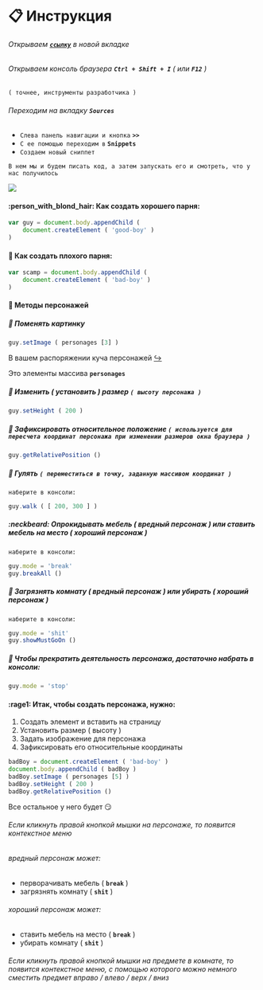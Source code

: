 # :clipboard: Инструкция

###### Открываем [**`ссылку`**](https://garevna.github.io/game/) в новой вкладке

###### Открываем консоль браузера **`Ctrl + Shift + I`** ( или **`F12`** )

`( точнее, инструменты разработчика )`

###### Переходим на вкладку **`Sources`**

* `Слева панель навигации и кнопка` **`>>`**
* `С ее помощью переходим в` **`Snippets`**
* `Создаем новый сниппет`

`В нем мы и будем писать код, а затем запускать его и смотреть, что у нас получилось`

![](http://icecream.me/uploads/6eb622397e0fc44bf0cdc23c5b760cca.png)

#### :person_with_blond_hair: Как создать хорошего парня:
```javascript
var guy = document.body.appendChild (
    document.createElement ( 'good-boy' )
)
```
#### :japanese_ogre: Как создать плохого парня:
```javascript
var scamp = document.body.appendChild (
    document.createElement ( 'bad-boy' )
)
```

#### :two_men_holding_hands: Методы персонажей

##### :older_man: Поменять картинку
```javascript
guy.setImage ( personages [3] )
```
В вашем распоряжении куча персонажей [:arrow_right_hook:](https://github.com/garevna/game/wiki)

Это элементы массива **`personages`**


##### :triangular_ruler: Изменить ( установить ) размер `( высоту персонажа )`

```javascript
guy.setHeight ( 200 )
```

##### :pushpin: Зафиксировать относительное положение `( используется для пересчета координат персонажа при изменении размеров окна браузера )`
```javascript
guy.getRelativePosition ()
```

##### :pushpin: Гулять `( переместиться в точку, заданную массивом координат )`

`наберите в консоли:`

```javascript
guy.walk ( [ 200, 300 ] )
```

##### :neckbeard: Опрокидывать мебель ( вредный персонаж ) или ставить мебель на место ( хороший персонаж )

`наберите в консоли:`

```javascript
guy.mode = 'break'
guy.breakAll ()
```

##### :shit: Загрязнять комнату ( вредный персонаж ) или убирать ( хороший персонаж )

`наберите в консоли:`

```javascript
guy.mode = 'shit'
guy.showMustGoOn ()
```
##### :smoking: Чтобы прекратить деятельность персонажа, достаточно набрать в консоли:
```javascript
guy.mode = 'stop'
```
#### :rage1: Итак, чтобы создать персонажа, нужно:

1. Создать элемент и вставить на страницу
2. Установить размер ( высоту )
3. Задать изображение для персонажа
4. Зафиксировать его относительные координаты

```javascript
badBoy = document.createElement ( 'bad-boy' )
document.body.appendChild ( badBoy )
badBoy.setImage ( personages [5] )
badBoy.setHeight ( 200 )
badBoy.getRelativePosition ()
```

Все остальное у него будет :smirk:

###### Если кликнуть правой кнопкой мышки на персонаже, то появится контекстное меню

###### вредный персонаж может:

* перворачивать мебель  ( **`break`** )
* загрязнять комнату ( **`shit`** )

###### хороший персонаж может:

* ставить мебель на место ( **`break`** )
* убирать комнату ( **`shit`** )

###### Если кликнуть правой кнопкой мышки на предмете в комнате, то появится контекстное меню, с помощью которого можно немного сместить предмет вправо / влево / верх / вниз
